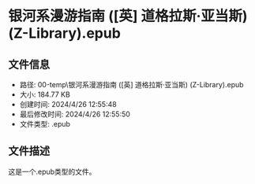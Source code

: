 ﻿# 银河系漫游指南 ([英] 道格拉斯·亚当斯) (Z-Library).epub

## 文件信息
- 路径: 00-temp\银河系漫游指南 ([英] 道格拉斯·亚当斯) (Z-Library).epub
- 大小: 184.77 KB
- 创建时间: 2024/4/26 12:55:48
- 最后修改时间: 2024/4/26 12:55:50
- 文件类型: .epub

## 文件描述
这是一个.epub类型的文件。

